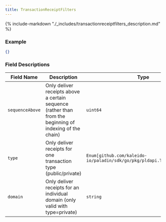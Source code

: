 ```yaml
---
title: TransactionReceiptFilters
---
```

{% include-markdown "./_includes/transactionreceiptfilters_description.md" %}

### Example

```json
{}
```

### Field Descriptions

| Field Name | Description | Type |
|------------|-------------|------|
| `sequenceAbove` | Only deliver receipts above a certain sequence (rather than from the beginning of indexing of the chain) | `uint64` |
| `type` | Only deliver receipts for one transaction type (public/private) | `Enum[github.com/kaleido-io/paladin/sdk/go/pkg/pldapi.TransactionType]` |
| `domain` | Only deliver receipts for an individual domain (only valid with type=private) | `string` |

